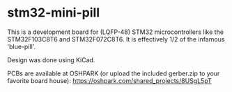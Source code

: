 # stm32-mini-pill
This is a development board for (LQFP-48) STM32 microcontrollers like the STM32F103C8T6 and STM32F072C8T6.
It is effectively 1/2 of the infamous 'blue-pill'.

Design was done using KiCad.

PCBs are available at OSHPARK (or upload the included gerber.zip to your favorite board house):
https://oshpark.com/shared_projects/8USgL5pT
